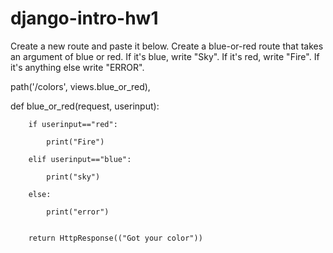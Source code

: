 # django-intro-hw1

Create a new route and paste it below. Create a blue-or-red route that takes an argument of blue or red. If it's blue, write "Sky". If it's red, write "Fire". If it's anything else write "ERROR".



path('<userinput>/colors', views.blue_or_red),

def blue_or_red(request, userinput):

        if userinput=="red":

            print("Fire")

        elif userinput=="blue":

            print("sky")

        else:

            print("error")


        return HttpResponse(("Got your color"))
